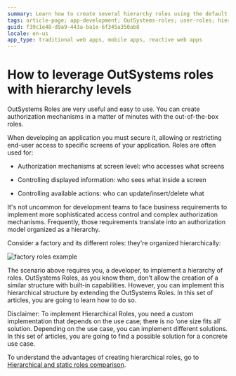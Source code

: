 ```yaml
---
summary: Learn how to create several hierarchy roles using the default OutSystems user roles
tags: article-page; app-development; OutSystems-roles; user-roles; hierarchical-roles; 
guid: f39c1e48-d9a9-443a-ba1e-6f345a350ab8
locale: en-us
app_type: traditional web apps, mobile apps, reactive web apps
---
```


# How to leverage OutSystems roles with hierarchy levels

OutSystems Roles are very useful and easy to use. You can create authorization mechanisms in a matter of minutes with the out-of-the-box roles. 

When developing an application you must secure it, allowing or restricting end-user access to specific screens of your application. Roles are often used for:

* Authorization mechanisms at screen level: who accesses what screens

* Controlling displayed information: who sees what inside a screen

* Controlling available actions: who can update/insert/delete what

It's not uncommon for development teams to face business requirements to implement more sophisticated access control and complex authorization mechanisms. Frequently, those requirements translate into an authorization model organized as a hierarchy.

Consider a factory and its different roles: they're organized hierarchically:

![factory roles example](images/factory-roles-example.png)

The scenario above requires you, a developer, to implement a hierarchy of roles. OutSystems Roles, as you know them, don’t allow the creation of a similar structure with built-in capabilities. However, you can implement this hierarchical structure by extending the OutSystems Roles. In this set of articles, you are going to learn how to do so.

Disclaimer: To implement Hierarchical Roles, you need a custom implementation that depends on the use case; there is no ‘one size fits all’ solution. Depending on the use case, you can implement different solutions. In this set of articles, you are going to find a possible solution for a concrete use case.

To understand the advantages of creating hierarchical roles, go to [Hierarchical and static roles comparison](hierarchical-and-static-roles.md).